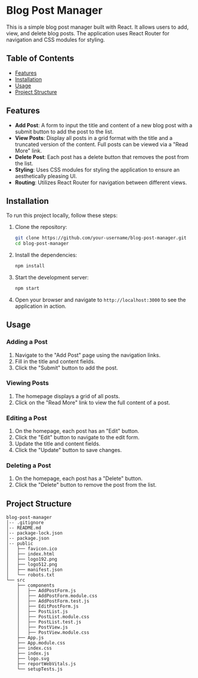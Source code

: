 # Blog Post Manager

This is a simple blog post manager built with React. It allows users to add, view, and delete blog posts. The application uses React Router for navigation and CSS modules for styling.

## Table of Contents
- [Features](#features)
- [Installation](#installation)
- [Usage](#usage)
- [Project Structure](#project-structure)

## Features
- **Add Post**: A form to input the title and content of a new blog post with a submit button to add the post to the list.
- **View Posts**: Display all posts in a grid format with the title and a truncated version of the content. Full posts can be viewed via a "Read More" link.
- **Delete Post**: Each post has a delete button that removes the post from the list.
- **Styling**: Uses CSS modules for styling the application to ensure an aesthetically pleasing UI.
- **Routing**: Utilizes React Router for navigation between different views.

## Installation
To run this project locally, follow these steps:

1. Clone the repository:
   ```bash
   git clone https://github.com/your-username/blog-post-manager.git
   cd blog-post-manager
   ```

2. Install the dependencies:
   ```bash
   npm install
   ```

3. Start the development server:
   ```bash
   npm start
   ```

4. Open your browser and navigate to `http://localhost:3000` to see the application in action.

## Usage
### Adding a Post
1. Navigate to the "Add Post" page using the navigation links.
2. Fill in the title and content fields.
3. Click the "Submit" button to add the post.

### Viewing Posts
1. The homepage displays a grid of all posts.
2. Click on the "Read More" link to view the full content of a post.

### Editing a Post
1. On the homepage, each post has an "Edit" button.
2. Click the "Edit" button to navigate to the edit form.
3. Update the title and content fields.
4. Click the "Update" button to save changes.

### Deleting a Post
1. On the homepage, each post has a "Delete" button.
2. Click the "Delete" button to remove the post from the list.

## Project Structure
```
blog-post-manager
│-- .gitignore
│-- README.md
│-- package-lock.json
│-- package.json
│-- public
│   ├── favicon.ico
│   ├── index.html
│   ├── logo192.png
│   ├── logo512.png
│   ├── manifest.json
│   └── robots.txt
└── src
    ├── components
    │   ├── AddPostForm.js
    │   ├── AddPostForm.module.css
    │   ├── AddPostForm.test.js
    │   ├── EditPostForm.js
    │   ├── PostList.js
    │   ├── PostList.module.css
    │   ├── PostList.test.js
    │   ├── PostView.js
    │   ├── PostView.module.css
    ├── App.js
    ├── App.module.css
    ├── index.css
    ├── index.js
    ├── logo.svg
    ├── reportWebVitals.js
    └── setupTests.js
```

